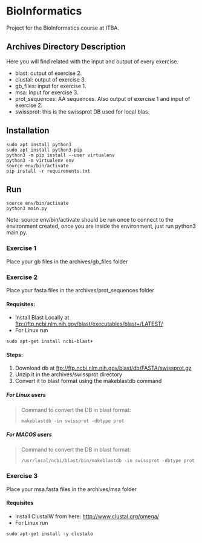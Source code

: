 # BioInformatics

Project for the BioInformatics course at ITBA.

## Archives Directory Description

Here you will find related with the input and output of every exercise.

- blast: output of exercise 2.
- clustal: output of exercise 3.
- gb_files: input for exercise 1.
- msa: Input for exercise 3.
- prot_sequences: AA sequences. Also output of exercise 1 and input of exercise 2.
- swissprot: this is the swissprot DB used for local blas.

## Installation 
```
sudo apt install python3
sudo apt install python3-pip
python3 -m pip install --user virtualenv
python3 -m virtualenv env
source env/bin/activate
pip install -r requirements.txt
```
## Run
```
source env/bin/activate
python3 main.py
```
Note: source env/bin/activate should be run once to connect
to the environment created, once you are inside the environment, just run
python3 main.py.
 
### Exercise 1
Place your gb files in the archives/gb_files folder

### Exercise 2
Place your fasta files in the archives/prot_sequences folder

#### Requisites:
- Install Blast Locally at ftp://ftp.ncbi.nlm.nih.gov/blast/executables/blast+/LATEST/
- For Linux run
```
sudo apt-get install ncbi-blast+
```
#### Steps:
1. Download db at ftp://ftp.ncbi.nlm.nih.gov/blast/db/FASTA/swissprot.gz 
2. Unzip it in the archives/swissprot directory
3. Convert it to blast format using the makeblastdb command


##### For Linux users
>Command to convert the DB in blast format:
> ```
> makeblastdb -in swissprot -dbtype prot
> ```

##### For MACOS users
>Command to convert the DB in blast format:
> ```
> /usr/local/ncbi/blast/bin/makeblastdb -in swissprot -dbtype prot
> ```

### Exercise 3
Place your msa.fasta files in the archives/msa folder

#### Requisites
- Install ClustalW from here:  http://www.clustal.org/omega/
- For Linux run
```
sudo apt-get install -y clustalo 
```